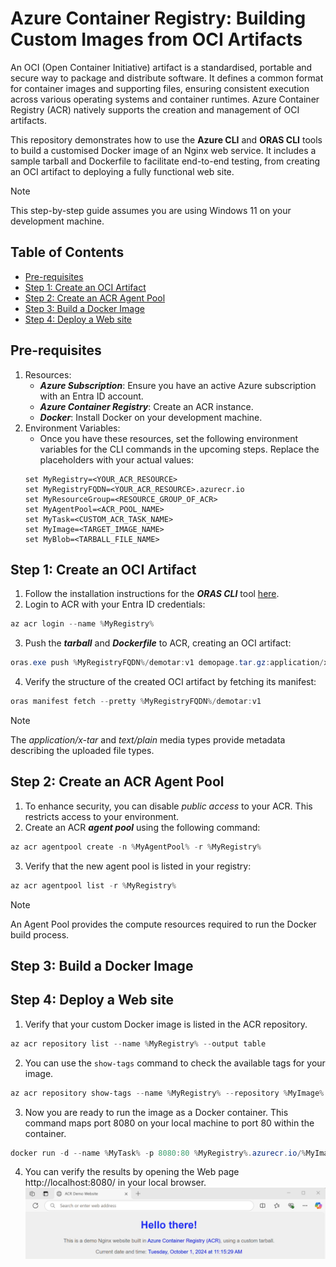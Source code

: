 # Azure Container Registry: Building Custom Images from OCI Artifacts

An OCI (Open Container Initiative) artifact is a standardised, portable and secure way to package and distribute software. It defines a common format for container images and supporting files, ensuring consistent execution across various operating systems and container runtimes. Azure Container Registry (ACR) natively supports the creation and management of OCI artifacts.

This repository demonstrates how to use the **Azure CLI** and **ORAS CLI** tools to build a customised Docker image of an Nginx web service. It includes a sample tarball and Dockerfile to facilitate end-to-end testing, from creating an OCI artifact to deploying a fully functional web site.

> [!NOTE]
> This step-by-step guide assumes you are using Windows 11 on your development machine.

## Table of Contents
* [Pre-requisites](#pre-requisites)
* [Step 1: Create an OCI Artifact](#step-1-create-an-oci-artifact)
* [Step 2: Create an ACR Agent Pool](#step-2-create-an-acr-agent-pool)
* [Step 3: Build a Docker Image](#step-3-build-a-docker-image)
* [Step 4: Deploy a Web site](#step-4-deploy-a-web-site)

## Pre-requisites
1. Resources:
    - **_Azure Subscription_**: Ensure you have an active Azure subscription with an Entra ID account.
    - **_Azure Container Registry_**: Create an ACR instance.
    - **_Docker_**: Install Docker on your development machine.
2. Environment Variables:
    - Once you have these resources, set the following environment variables for the CLI commands in the upcoming steps. Replace the placeholders with your actual values:
    ``` shell
    set MyRegistry=<YOUR_ACR_RESOURCE>
    set MyRegistryFQDN=<YOUR_ACR_RESOURCE>.azurecr.io
    set MyResourceGroup=<RESOURCE_GROUP_OF_ACR>
    set MyAgentPool=<ACR_POOL_NAME>
    set MyTask=<CUSTOM_ACR_TASK_NAME>
    set MyImage=<TARGET_IMAGE_NAME>
    set MyBlob=<TARBALL_FILE_NAME>
    ```

## Step 1: Create an OCI Artifact
1. Follow the installation instructions for the **_ORAS CLI_** tool [here](https://oras.land/docs/installation).
2. Login to ACR with your Entra ID credentials:
``` PowerShell
az acr login --name %MyRegistry%
```
3. Push the **_tarball_** and **_Dockerfile_** to ACR, creating an OCI artifact:
``` PowerShell
oras.exe push %MyRegistryFQDN%/demotar:v1 demopage.tar.gz:application/x-tar Dockerfile:text/plain
```
4. Verify the structure of the created OCI artifact by fetching its manifest:
``` PowerShell
oras manifest fetch --pretty %MyRegistryFQDN%/demotar:v1
```
> [!NOTE]
> The _application/x-tar_ and _text/plain_ media types provide metadata describing the uploaded file types.

## Step 2: Create an ACR Agent Pool
1. To enhance security, you can disable _public access_ to your ACR. This restricts access to your environment.
2. Create an ACR **_agent pool_** using the following command:
``` PowerShell
az acr agentpool create -n %MyAgentPool% -r %MyRegistry%
```
3. Verify that the new agent pool is listed in your registry:
``` PowerShell
az acr agentpool list -r %MyRegistry%
```
> [!NOTE]
> An Agent Pool provides the compute resources required to run the Docker build process.

## Step 3: Build a Docker Image


## Step 4: Deploy a Web site
1. Verify that your custom Docker image is listed in the ACR repository.
``` PowerShell
az acr repository list --name %MyRegistry% --output table
```
2. You can use the ```show-tags``` command to check the available tags for your image.
``` PowerShell
az acr repository show-tags --name %MyRegistry% --repository %MyImage% --output table
```
3. Now you are ready to run the image as a Docker container. This command maps port 8080 on your local machine to port 80 within the container.
``` PowerShell
docker run -d --name %MyTask% -p 8080:80 %MyRegistry%.azurecr.io/%MyImage%:latest
```
4. You can verify the results by opening the Web page http://localhost:8080/ in your local browser.
![Nginx_site](images/ACR_Tarball.gif)
